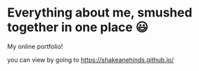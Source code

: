 # Everything about me, smushed together in one place :smiley:
My online portfolio!

you can view by going to https://shakeanehinds.github.io/
